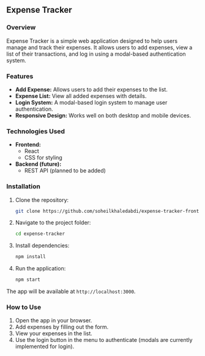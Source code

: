## Expense Tracker

### Overview
Expense Tracker is a simple web application designed to help users manage and track their expenses. It allows users to add expenses, view a list of their transactions, and log in using a modal-based authentication system.

### Features
- **Add Expense:** Allows users to add their expenses to the list.
- **Expense List:** View all added expenses with details.
- **Login System:** A modal-based login system to manage user authentication.
- **Responsive Design:** Works well on both desktop and mobile devices.

### Technologies Used
- **Frontend:**
  - React
  - CSS for styling
- **Backend (future):**
  - REST API (planned to be added)
  
### Installation

1. Clone the repository:
   ```bash
   git clone https://github.com/soheilkhaledabdi/expense-tracker-front.git
   ```
   
2. Navigate to the project folder:
   ```bash
   cd expense-tracker
   ```

3. Install dependencies:
   ```bash
   npm install
   ```

4. Run the application:
   ```bash
   npm start
   ```

The app will be available at `http://localhost:3000`.

### How to Use
1. Open the app in your browser.
2. Add expenses by filling out the form.
3. View your expenses in the list.
4. Use the login button in the menu to authenticate (modals are currently implemented for login).
